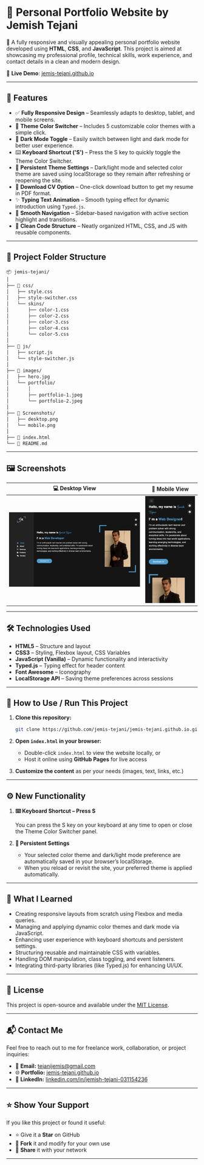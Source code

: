 # 💼 Personal Portfolio Website by Jemish Tejani

🚀 A fully responsive and visually appealing personal portfolio website developed using **HTML**, **CSS**, and **JavaScript**. This project is aimed at showcasing my professional profile, technical skills, work experience, and contact details in a clean and modern design.

🔗 **Live Demo**: [jemis-tejani.github.io](https://jemis-tejani.github.io/)

---

## 📌 Features

- ✅ **Fully Responsive Design** – Seamlessly adapts to desktop, tablet, and mobile screens.
- 🎨 **Theme Color Switcher** – Includes 5 customizable color themes with a simple click.
- 🌙 **Dark Mode Toggle** – Easily switch between light and dark mode for better user experience.
- ⌨️ **Keyboard Shortcut ('S')** – Press the S key to quickly toggle the Theme Color Switcher.
- 💾 **Persistent Theme Settings** – Dark/light mode and selected color theme are saved using localStorage
  so they remain after refreshing or reopening the site.
- 📄 **Download CV Option** – One-click download button to get my resume in PDF format.
- ✨ **Typing Text Animation** – Smooth typing effect for dynamic introduction using `Typed.js`.
- 🧭 **Smooth Navigation** – Sidebar-based navigation with active section highlight and transitions.
- 📑 **Clean Code Structure** – Neatly organized HTML, CSS, and JS with reusable components.

---

## 📁 Project Folder Structure

```
📦 jemis-tejani/
│
├── 📁 css/
│   ├── style.css
│   ├── style-switcher.css
│   └── skins/
│       ├── color-1.css
│       ├── color-2.css
│       ├── color-3.css
│       ├── color-4.css
│       └── color-5.css
│
├── 📁 js/
│   ├── script.js
│   └── style-switcher.js
│
├── 📁 images/
│   ├── hero.jpg
│   └── portfolio/
│       │
│       ├── portfolio-1.jpeg
│       └── portfolio-2.jpeg
│
├── 📁 Screenshots/
│   ├── desktop.png
│   └── mobile.png
│
├── 📄 index.html
└── 📄 README.md
```

---

## 🖼️ Screenshots

| 💻 Desktop View                     | 📱 Mobile View                    |
| ----------------------------------- | --------------------------------- |
| ![desktop](screenshots/desktop.png) | ![mobile](screenshots/mobile.png) |

---

## 🛠️ Technologies Used

- **HTML5** – Structure and layout
- **CSS3** – Styling, Flexbox layout, CSS Variables
- **JavaScript (Vanilla)** – Dynamic functionality and interactivity
- **Typed.js** – Typing effect for header content
- **Font Awesome** – Iconography
- **LocalStorage API** – Saving theme preferences across sessions

---

## 🚀 How to Use / Run This Project

1. **Clone this repository:**

   ```bash
   git clone https://github.com/jemis-tejani/jemis-tejani.github.io.git
   ```

2. **Open `index.html` in your browser:**

   - Double-click `index.html` to view the website locally, or
   - Host it online using **GitHub Pages** for live access

3. **Customize the content** as per your needs (images, text, links, etc.)

---

## ⚙️ New Functionality

1. **⌨️ Keyboard Shortcut – Press S**

   You can press the S key on your keyboard at any time to open or close the Theme Color Switcher panel.

2. **💾 Persistent Settings**
   - Your selected color theme and dark/light mode preference are automatically saved in your browser’s localStorage.
   - When you reload or revisit the site, your preferred theme is applied automatically.

---

## 🧠 What I Learned

- Creating responsive layouts from scratch using Flexbox and media queries.
- Managing and applying dynamic color themes and dark mode via JavaScript.
- Enhancing user experience with keyboard shortcuts and persistent settings.
- Structuring reusable and maintainable CSS with variables.
- Handling DOM manipulation, class toggling, and event listeners.
- Integrating third-party libraries (like Typed.js) for enhancing UI/UX.

---

## 📄 License

This project is open-source and available under the [MIT License](LICENSE).

---

## 📬 Contact Me

Feel free to reach out to me for freelance work, collaboration, or project inquiries:

- 📧 **Email:** [tejanijemis@gmail.com](mailto:tejanijemis@gmail.com)
- 🌐 **Portfolio:** [jemis-tejani.github.io](https://jemis-tejani.github.io/)
- 💼 **LinkedIn:** [linkedin.com/in/jemish-tejani-031154236](https://linkedin.com/in/jemish-tejani-031154236)

---

## ⭐ Show Your Support

If you like this project or found it useful:

- ⭐ Give it a **Star** on GitHub
- 🔄 **Fork** it and modify for your own use
- 📣 **Share** it with your network

---
